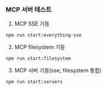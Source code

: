 ### MCP 서버 테스트

1. MCP SSE 기동

```
npm run start:everything-sse
```

2. MCP filesystem 기동

```
npm run start:filesystem
```

3. MCP 서버 기동(sse, filesystem 통합)

```
npm run start:servers
```
